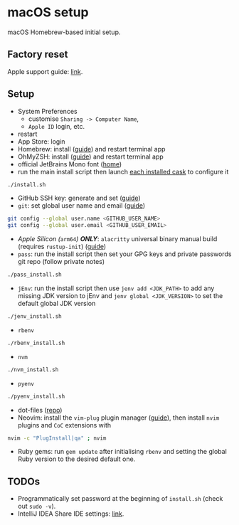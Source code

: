 # macOS setup

macOS Homebrew-based initial setup.

## Factory reset

Apple support guide: [link](https://support.apple.com/en-gb/HT201065).

## Setup

- System Preferences
  - customise `Sharing -> Computer Name`,
  - `Apple ID` login, etc.
- restart
- App Store: login
- Homebrew: install ([guide](https://docs.brew.sh/Installation)) and restart terminal app
- OhMyZSH: install ([guide](https://github.com/ohmyzsh/ohmyzsh#basic-installation)) and restart terminal app
- official JetBrains Mono font ([home](https://www.jetbrains.com/lp/mono/))
- run the main install script then launch [each installed cask](casks) to configure it

```bash
./install.sh
```

- GitHub SSH key: generate and set ([guide](https://docs.github.com/en/authentication/connecting-to-github-with-ssh/generating-a-new-ssh-key-and-adding-it-to-the-ssh-agent))
- `git`: set global user name and email ([guide](https://stackoverflow.com/a/26368148))

```bash
git config --global user.name <GITHUB_USER_NAME>
git config --global user.email <GITHUB_USER_EMAIL>
```

- *Apple Silicon (*`arm64`*) **ONLY***: `alacritty` universal binary manual build (requires `rustup-init`) ([guide](https://github.com/alacritty/alacritty/blob/master/INSTALL.md#universal-binary))
- `pass`: run the install script then set your GPG keys and private passwords git repo (follow private notes)

```bash
./pass_install.sh
```

- `jEnv`: run the install script then use `jenv add <JDK_PATH>` to add any missing JDK version to jEnv and `jenv global <JDK_VERSION>` to set the default global JDK version

```bash
./jenv_install.sh
```

- `rbenv`

```bash
./rbenv_install.sh
```

- `nvm`

```bash
./nvm_install.sh
```

- `pyenv`

```bash
./pyenv_install.sh
```

- dot-files ([repo](https://github.com/horothesun/dotfiles))
- Neovim: install the `vim-plug` plugin manager ([guide](https://github.com/junegunn/vim-plug#neovim)), then install `nvim` plugins and `CoC` extensions with

```bash
nvim -c "PlugInstall|qa" ; nvim
```

- Ruby gems: run `gem update` after initialising `rbenv` and setting the global Ruby version to the desired default one.

## TODOs

- Programmatically set password at the beginning of `install.sh` (check out `sudo -v`).
- IntelliJ IDEA Share IDE settings: [link](https://www.jetbrains.com/help/idea/sharing-your-ide-settings.html).
